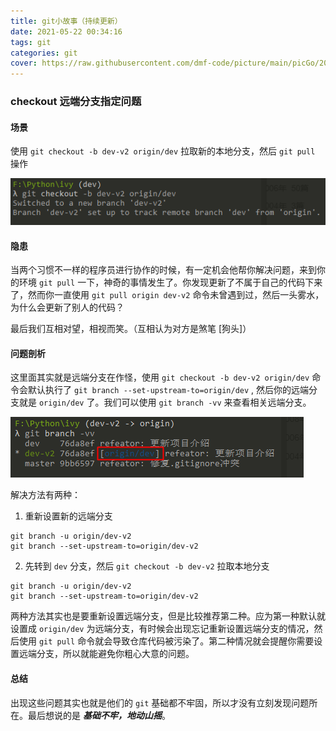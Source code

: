 ```yaml
---
title: git小故事（持续更新）
date: 2021-05-22 00:34:16
tags: git
categories: git
cover: https://raw.githubusercontent.com/dmf-code/picture/main/picGo/20210522004017.png
---
```




### checkout 远端分支指定问题

#### 场景

使用 `git checkout -b dev-v2 origin/dev` 拉取新的本地分支，然后 `git pull` 操作

![](https://raw.githubusercontent.com/dmf-code/picture/main/picGo/20210522011056.png)

#### 隐患

当两个习惯不一样的程序员进行协作的时候，有一定机会他帮你解决问题，来到你的环境 `git pull` 一下，神奇的事情发生了。你发现更新了不属于自己的代码下来了，然而你一直使用 `git pull origin dev-v2` 命令未曾遇到过，然后一头雾水，为什么会更新了别人的代码？

最后我们互相对望，相视而笑。（互相认为对方是煞笔 [狗头]）

#### 问题剖析

这里面其实就是远端分支在作怪，使用 `git checkout -b dev-v2 origin/dev` 命令会默认执行了 `git branch --set-upstream-to=origin/dev` , 然后你的远端分支就是 `origin/dev` 了。我们可以使用 `git branch -vv` 来查看相关远端分支。

![](https://raw.githubusercontent.com/dmf-code/picture/main/picGo/20210522011131.png)

解决方法有两种：

1. 重新设置新的远端分支

```shell
git branch -u origin/dev-v2
git branch --set-upstream-to=origin/dev-v2
```

2. 先转到 `dev` 分支，然后 `git checkout -b dev-v2` 拉取本地分支

```shell
git branch -u origin/dev-v2
git branch --set-upstream-to=origin/dev-v2
```



两种方法其实也是要重新设置远端分支，但是比较推荐第二种。应为第一种默认就设置成 `origin/dev` 为远端分支，有时候会出现忘记重新设置远端分支的情况，然后使用 `git pull` 命令就会导致仓库代码被污染了。第二种情况就会提醒你需要设置远端分支，所以就能避免你粗心大意的问题。

#### 总结

出现这些问题其实也就是他们的 `git` 基础都不牢固，所以才没有立刻发现问题所在。最后想说的是 ***基础不牢，地动山摇***。







